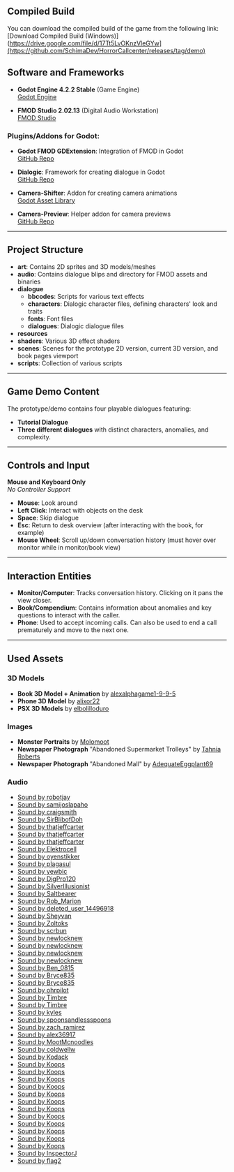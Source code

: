 ## Compiled Build

You can download the compiled build of the game from the following link:  
[Download Compiled Build (Windows)](https://drive.google.com/file/d/17Tt5LvOKnzVleGYw](https://github.com/SchimaDev/HorrorCallcenter/releases/tag/demo)

## Software and Frameworks

- **Godot Engine 4.2.2 Stable** (Game Engine)  
  [Godot Engine](https://godotengine.org/)
  
- **FMOD Studio 2.02.13** (Digital Audio Workstation)  
  [FMOD Studio](https://www.fmod.com/studio)

### Plugins/Addons for Godot:

- **Godot FMOD GDExtension**: Integration of FMOD in Godot  
  [GitHub Repo](https://github.com/utopia-rise/fmod-gdextension)

- **Dialogic**: Framework for creating dialogue in Godot  
  [GitHub Repo](https://github.com/dialogic-godot/dialogic)

- **Camera-Shifter**: Addon for creating camera animations  
  [Godot Asset Library](https://godotengine.org/asset-library/asset/2927)

- **Camera-Preview**: Helper addon for camera previews  
  [GitHub Repo](https://github.com/anthonyec/godot_little_camera_preview)

---

## Project Structure

- **art**: Contains 2D sprites and 3D models/meshes
- **audio**: Contains dialogue blips and directory for FMOD assets and binaries
- **dialogue**
  - **bbcodes**: Scripts for various text effects
  - **characters**: Dialogic character files, defining characters' look and traits
  - **fonts**: Font files
  - **dialogues**: Dialogic dialogue files
- **resources**
- **shaders**: Various 3D effect shaders
- **scenes**: Scenes for the prototype 2D version, current 3D version, and book pages viewport
- **scripts**: Collection of various scripts

---

## Game Demo Content

The prototype/demo contains four playable dialogues featuring:

- **Tutorial Dialogue**
- **Three different dialogues** with distinct characters, anomalies, and complexity.

---

## Controls and Input

**Mouse and Keyboard Only**  
_No Controller Support_

- **Mouse**: Look around
- **Left Click**: Interact with objects on the desk
- **Space**: Skip dialogue
- **Esc**: Return to desk overview (after interacting with the book, for example)
- **Mouse Wheel**: Scroll up/down conversation history (must hover over monitor while in monitor/book view)

---

## Interaction Entities

- **Monitor/Computer**: Tracks conversation history. Clicking on it pans the view closer.
- **Book/Compendium**: Contains information about anomalies and key questions to interact with the caller.
- **Phone**: Used to accept incoming calls. Can also be used to end a call prematurely and move to the next one.

---

## Used Assets

### 3D Models
- **Book 3D Model + Animation** by [alexalphagame1-9-9-5](https://www.cgtrader.com/free-3d-models/furniture/other/model-anim-low-poly-book)
- **Phone 3D Model** by [alixor22](https://www.cgtrader.com/items/4398240/download-page)
- **PSX 3D Models** by [elbolilloduro](https://elbolilloduro.itch.io/paquete-de-modelos-psx-3)

### Images
- **Monster Portraits** by [Molomoot](https://molomoot.itch.io/weird-lil-guys)
- **Newspaper Photograph** "Abandoned Supermarket Trolleys" by [Tahnia Roberts](https://www.tahniaroberts.com/abandoned-shopping-trolleys/)
- **Newspaper Photograph** "Abandoned Mall" by [AdequateEggplant69](https://www.reddit.com/r/blackandwhite/comments/14v45j0/abandoned_mall/)


### Audio
- [Sound by robotjay](https://freesound.org/people/robotjay/sounds/275163/)
- [Sound by samijoslapaho](https://freesound.org/people/samijoslapaho/sounds/463344/)
- [Sound by craigsmith](https://freesound.org/people/craigsmith/sounds/480628/)
- [Sound by SirBlibofDoh](https://freesound.org/people/SirBlibofDoh/sounds/664203/)
- [Sound by thatjeffcarter](https://freesound.org/people/thatjeffcarter/sounds/349858/)
- [Sound by thatjeffcarter](https://freesound.org/people/thatjeffcarter/sounds/349859/)
- [Sound by thatjeffcarter](https://freesound.org/people/thatjeffcarter/sounds/349149/)
- [Sound by Elektrocell](https://freesound.org/people/Elektrocell/sounds/20705/)
- [Sound by oyenstikker](https://freesound.org/people/oyenstikker/sounds/452/)
- [Sound by plagasul](https://freesound.org/people/plagasul/sounds/4096/)
- [Sound by yewbic](https://freesound.org/people/yewbic/sounds/33796/)
- [Sound by DigPro120](https://freesound.org/people/DigPro120/sounds/432653/)
- [Sound by SilverIllusionist](https://freesound.org/people/SilverIllusionist/sounds/671112/)
- [Sound by Saltbearer](https://freesound.org/people/Saltbearer/sounds/477609/)
- [Sound by Rob_Marion](https://freesound.org/people/Rob_Marion/sounds/541997/)
- [Sound by deleted_user_14496918](https://freesound.org/people/deleted_user_14496918/sounds/660435/)
- [Sound by Sheyvan](https://freesound.org/people/Sheyvan/sounds/376542/)
- [Sound by Zoltoks](https://freesound.org/people/Zoltoks/sounds/214352/)
- [Sound by scrbun](https://freesound.org/people/scrbun/sounds/583402/)
- [Sound by newlocknew](https://freesound.org/people/newlocknew/sounds/677414/)
- [Sound by newlocknew](https://freesound.org/people/newlocknew/sounds/628248/)
- [Sound by newlocknew](https://freesound.org/people/newlocknew/sounds/548652/)
- [Sound by newlocknew](https://freesound.org/people/newlocknew/sounds/517288/)
- [Sound by Ben_0815](https://freesound.org/people/Ben_0815/sounds/515798/)
- [Sound by Bryce835](https://freesound.org/people/Bryce835/sounds/479282/)
- [Sound by Bryce835](https://freesound.org/people/Bryce835/sounds/556530/)
- [Sound by ohrpilot](https://freesound.org/people/ohrpilot/sounds/182005/)
- [Sound by Timbre](https://freesound.org/people/Timbre/sounds/403840/)
- [Sound by Timbre](https://freesound.org/people/Timbre/sounds/550328/)
- [Sound by kyles](https://freesound.org/people/kyles/sounds/454090/)
- [Sound by spoonsandlessspoons](https://freesound.org/people/spoonsandlessspoons/sounds/361330/)
- [Sound by zach_ramirez](https://freesound.org/people/zach_ramirez/sounds/572940/)
- [Sound by alex36917](https://freesound.org/people/alex36917/sounds/676348/)
- [Sound by MootMcnoodles](https://freesound.org/people/MootMcnoodles/sounds/444399/)
- [Sound by coldwellw](https://freesound.org/people/coldwellw/sounds/192454/)
- [Sound by Kodack](https://freesound.org/people/Kodack/sounds/256472/)
- [Sound by Koops](https://freesound.org/people/Koops/sounds/20231/)
- [Sound by Koops](https://freesound.org/people/Koops/sounds/20228/)
- [Sound by Koops](https://freesound.org/people/Koops/sounds/20232/)
- [Sound by Koops](https://freesound.org/people/Koops/sounds/20229/)
- [Sound by Koops](https://freesound.org/people/Koops/sounds/20251/)
- [Sound by Koops](https://freesound.org/people/Koops/sounds/20261/)
- [Sound by Koops](https://freesound.org/people/Koops/sounds/20230/)
- [Sound by Koops](https://freesound.org/people/Koops/sounds/20252/)
- [Sound by Koops](https://freesound.org/people/Koops/sounds/20263/)
- [Sound by Koops](https://freesound.org/people/Koops/sounds/20241/)
- [Sound by Koops](https://freesound.org/people/Koops/sounds/20233/)
- [Sound by Koops](https://freesound.org/people/Koops/sounds/20258/)
- [Sound by InspectorJ](https://freesound.org/people/InspectorJ/sounds/416179/)
- [Sound by flag2](https://freesound.org/people/flag2/sounds/63318/)

